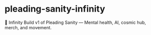 # pleading-sanity-infinity
🌌 Infinity Build v1 of Pleading Sanity — Mental health, AI, cosmic hub, merch, and movement.
